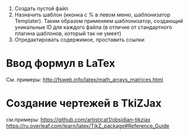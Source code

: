 1. Создать пустой файл 
2. Назначить шаблон (иконка с % в левом меню, шаблонизатор Templater). 
   Таким образом применяем шаблонизатор, создающий уникальные ID для каждого файла (в отличие от стандартного плагина шаблонов, который так не умеет)
3. Отредактировать содержимое, проставить ссылки

# Ввод формул в LaTex

См. примеры:
http://fsweb.info/latex/math_arrays_matrices.html


# Создание чертежей в TkiZJax
см.примеры:
https://github.com/artisticat1/obsidian-tikzjax
https://ru.overleaf.com/learn/latex/TikZ_package#Reference_Guide
